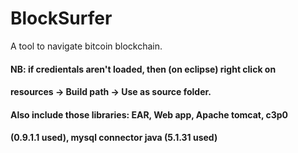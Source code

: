 BlockSurfer
===========

A tool to navigate bitcoin blockchain.

#### NB: if credientals aren't loaded, then (on eclipse) right click on 
#### resources -> Build path -> Use as source folder.

#### Also include those libraries: EAR, Web app, Apache tomcat, c3p0 
#### (0.9.1.1 used), mysql connector java (5.1.31 used)
